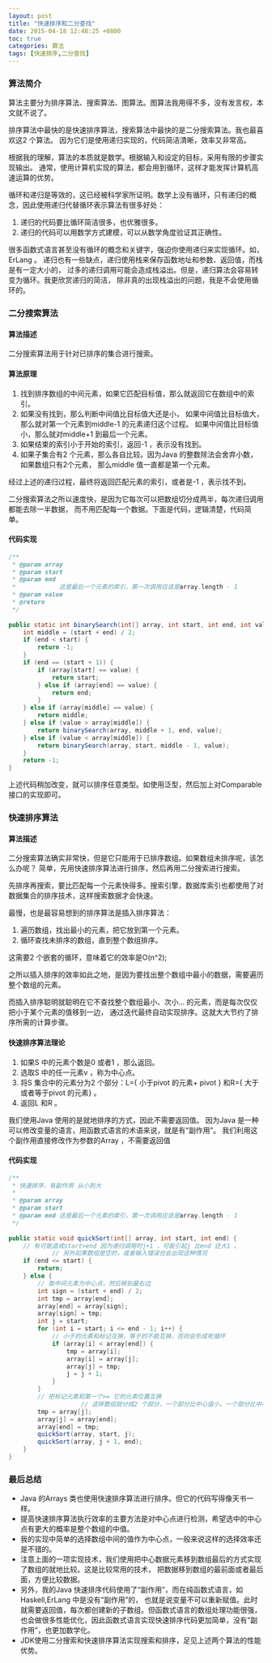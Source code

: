 ```yaml
---
layout: post
title: "快速排序和二分查找"
date: 2015-04-18 12:48:25 +0800
toc: true
categories: 算法
tags: [快速排序,二分查找]
---
```


### 算法简介

算法主要分为排序算法、搜索算法、图算法。图算法我用得不多，没有发言权，本文就不说了。

排序算法中最快的是快速排序算法，搜索算法中最快的是二分搜索算法。我也最喜欢这2 个算法。
因为它们是使用递归实现的，代码简洁清晰，效率又非常高。

根据我的理解，算法的本质就是数学。根据输入和设定的目标，采用有限的步骤实现输出。
通常，使用计算机实现的算法，都会用到循环，这样才能发挥计算机高速运算的优势。

循环和递归是等效的，这已经被科学家所证明。数学上没有循环，只有递归的概念，因此使用递归代替循环表示算法有很多好处：

1. 递归的代码要比循环简洁很多，也优雅很多。
2. 递归的代码可以用数学方式建模，可以从数学角度验证其正确性。

很多函数式语言甚至没有循环的概念和关键字，强迫你使用递归来实现循环。如，ErLang 。
递归也有一些缺点，递归使用栈来保存函数地址和参数、返回值，而栈是有一定大小的，
过多的递归调用可能会造成栈溢出。但是，递归算法会容易转变为循环。我更欣赏递归的简洁，
除非真的出现栈溢出的问题，我是不会使用循环的。<!--more-->

### 二分搜索算法

#### 算法描述

二分搜索算法用于针对已排序的集合进行搜索。

#### 算法原理

1. 找到排序数组的中间元素，如果它匹配目标值，那么就返回它在数组中的索引。
1. 如果没有找到，那么判断中间值比目标值大还是小，
   如果中间值比目标值大，那么就对第一个元素到middle-1 的元素递归这个过程。
   如果中间值比目标值小，那么就对middle+1 到最后一个元素。
1. 如果结束的索引小于开始的索引，返回-1 ，表示没有找到。
1. 如果子集合有2 个元素，那么各自比较。因为Java 的整数除法会舍弃小数，如果数组只有2个元素，
那么middle 值一直都是第一个元素。

经过上述的递归过程，最终将返回匹配元素的索引，或者是-1 ，表示找不到。

二分搜索算法之所以速度快，是因为它每次可以把数组切分成两半，每次递归调用都能去除一半数据，
而不用匹配每一个数据。下面是代码，逻辑清楚，代码简单。

#### 代码实现

``` java
/**
 * @param array
 * @param start
 * @param end
 *            这是最后一个元素的索引，第一次调用应该是array.length - 1
 * @param value
 * @return
 */
 
public static int binarySearch(int[] array, int start, int end, int value) {
    int middle = (start + end) / 2;
    if (end < start) {
        return -1;
    }
    if (end == (start + 1)) {
        if (array[start] == value) {
            return start;
        } else if (array[end] == value) {
            return end;
        }
    } else if (array[middle] == value) {
        return middle;
    } else if (value > array[middle]) {
        return binarySearch(array, middle + 1, end, value);
    } else if (value < array[middle]) {
        return binarySearch(array, start, middle - 1, value);
    }
    return -1;
}
```
上述代码稍加改变，就可以排序任意类型。如使用泛型，然后加上对Comparable 接口的实现即可。

### 快速排序算法

#### 算法描述

二分搜索算法确实非常快，但是它只能用于已排序数组。如果数组未排序呢，该怎么办呢？
简单，先用快速排序算法进行排序，然后再用二分搜索进行搜索。

先排序再搜索，要比匹配每一个元素快得多。搜索引擎，数据库索引也都使用了对数据集合的排序技术，这样搜索数据才会快速。

最慢，也是最容易想到的排序算法是插入排序算法：

1. 遍历数组，找出最小的元素，把它放到第一个元素。
1. 循环查找未排序的数组，直到整个数组排序。

这需要2 个嵌套的循环，意味着它的效率是O(n^2);

之所以插入排序的效率如此之地，是因为要找出整个数组中最小的数据，需要遍历整个数组的元素。

而插入排序聪明就聪明在它不查找整个数组最小、次小… 的元素，而是每次仅仅把小于某个元素的值移到一边，
通过迭代最终自动实现排序。这就大大节约了排序所需的计算步骤。

#### 快速排序算法理论

1. 如果S 中的元素个数是0 或者1 ，那么返回。
1. 选取S 中的任一元素v ，称为中心点。
1. 将S 集合中的元素分为2 个部分：L={ 小于pivot 的元素+ pivot } 和R={ 大于或者等于pivot 的元素} 。
1. 返回L 和R 。

我们使用Java 使用的是就地排序的方式，因此不需要返回值。
因为Java 是一种可以修改变量的语言，用函数式语言的术语来说，就是有“副作用”。
我们利用这个副作用直接修改作为参数的Array ，不需要返回值

#### 代码实现

``` java
/**
 * 快速排序，有副作用 从小到大
 *
 * @param array
 * @param start
 * @param end 这是最后一个元素的索引，第一次调用应该是array.length - 1
 */
 
public static void quickSort(int[] array, int start, int end) {
    // 有可能造成start>end 因为递归调用时j+1 ，可能引起j 比end 还大1 。 
            // 另外如果数组是空的，或者输入错误也会出现这种情况
    if (end <= start) {
        return;
    } else {
        // 取中间元素为中心点，然后移到最右边
        int sign = (start + end) / 2;
        int tmp = array[end];
        array[end] = array[sign];
        array[sign] = tmp;
        int j = start;
        for (int i = start; i <= end - 1; i++) {
            // 小于的元素和标记互换，等于的不能互换，否则会形成死循环
            if (array[i] < array[end]) {
                tmp = array[i];
                array[i] = array[j];
                array[j] = tmp;
                j = j + 1;
            }
        }
        // 把标记元素和第一个>= 它的元素位置互换
                    // 这样数组就分成2 个部分，一个部分比中心值小，一个部分比中心值大。
        tmp = array[j];
        array[j] = array[end];
        array[end] = tmp;
        quickSort(array, start, j);
        quickSort(array, j + 1, end);
    }
}
```

### 最后总结

* Java 的Arrays 类也使用快速排序算法进行排序。但它的代码写得像天书一样。
* 提高快速排序算法执行效率的主要方法是对中心点进行检测，希望选中的中心点有更大的概率是整个数组的中值。
* 我的实现中简单的选择数组中间的值作为中心点，一般来说这样的选择效率还是不错的。
* 注意上面的一项实现技术，我们使用把中心数据元素移到数组最后的方式实现了数组的就地比较。这是比较常用的技术，
把数据移到数组的最前面或者最后面，方便比较数据。
* 另外，我的Java 快速排序代码使用了“副作用”，而在纯函数式语言，如Haskell,ErLang 中是没有“副作用”的，
也就是说变量不可以重新赋值。此时就需要返回值，每次都创建新的子数组。但函数式语言的数组处理功能很强，
也会做很多性能优化，因此函数式语言实现快速排序代码更加简单，没有“副作用”，也更加数学化。
* JDK使用二分搜索和快速排序算法实现搜索和排序，足见上述两个算法的性能优势。

